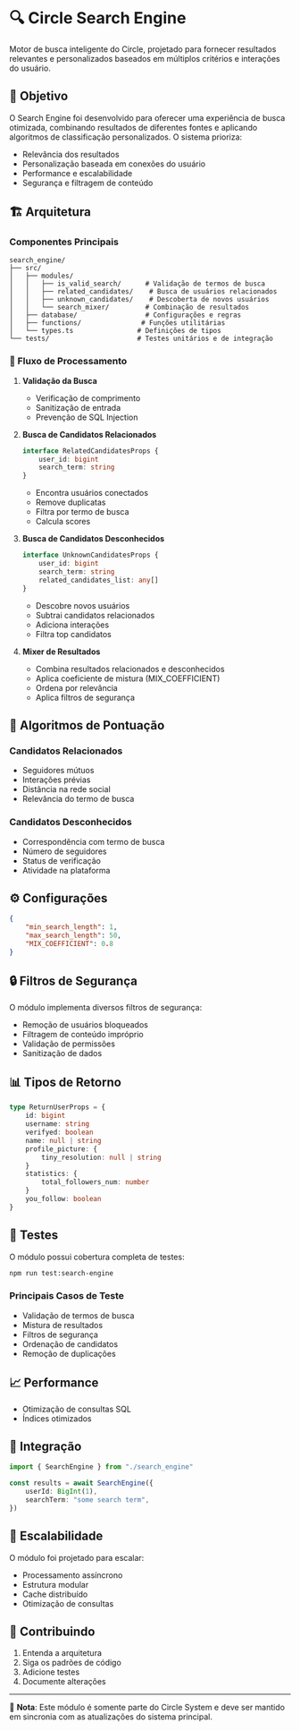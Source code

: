 # 🔍 Circle Search Engine

Motor de busca inteligente do Circle, projetado para fornecer resultados relevantes e personalizados baseados em múltiplos critérios e interações do usuário.

## 🎯 Objetivo

O Search Engine foi desenvolvido para oferecer uma experiência de busca otimizada, combinando resultados de diferentes fontes e aplicando algoritmos de classificação personalizados. O sistema prioriza:

-   Relevância dos resultados
-   Personalização baseada em conexões do usuário
-   Performance e escalabilidade
-   Segurança e filtragem de conteúdo

## 🏗️ Arquitetura

### Componentes Principais

```
search_engine/
├── src/
│   ├── modules/
│   │   ├── is_valid_search/      # Validação de termos de busca
│   │   ├── related_candidates/    # Busca de usuários relacionados
│   │   ├── unknown_candidates/    # Descoberta de novos usuários
│   │   └── search_mixer/         # Combinação de resultados
│   ├── database/                 # Configurações e regras
│   ├── functions/               # Funções utilitárias
│   └── types.ts                # Definições de tipos
└── tests/                      # Testes unitários e de integração
```

### 🔄 Fluxo de Processamento

1. **Validação da Busca**

    - Verificação de comprimento
    - Sanitização de entrada
    - Prevenção de SQL Injection

2. **Busca de Candidatos Relacionados**

    ```typescript
    interface RelatedCandidatesProps {
        user_id: bigint
        search_term: string
    }
    ```

    - Encontra usuários conectados
    - Remove duplicatas
    - Filtra por termo de busca
    - Calcula scores

3. **Busca de Candidatos Desconhecidos**

    ```typescript
    interface UnknownCandidatesProps {
        user_id: bigint
        search_term: string
        related_candidates_list: any[]
    }
    ```

    - Descobre novos usuários
    - Subtrai candidatos relacionados
    - Adiciona interações
    - Filtra top candidatos

4. **Mixer de Resultados**
    - Combina resultados relacionados e desconhecidos
    - Aplica coeficiente de mistura (MIX_COEFFICIENT)
    - Ordena por relevância
    - Aplica filtros de segurança

## 🎯 Algoritmos de Pontuação

### Candidatos Relacionados

-   Seguidores mútuos
-   Interações prévias
-   Distância na rede social
-   Relevância do termo de busca

### Candidatos Desconhecidos

-   Correspondência com termo de busca
-   Número de seguidores
-   Status de verificação
-   Atividade na plataforma

## ⚙️ Configurações

```json
{
    "min_search_length": 1,
    "max_search_length": 50,
    "MIX_COEFFICIENT": 0.8
}
```

## 🔒 Filtros de Segurança

O módulo implementa diversos filtros de segurança:

-   Remoção de usuários bloqueados
-   Filtragem de conteúdo impróprio
-   Validação de permissões
-   Sanitização de dados

## 📊 Tipos de Retorno

```typescript
type ReturnUserProps = {
    id: bigint
    username: string
    verifyed: boolean
    name: null | string
    profile_picture: {
        tiny_resolution: null | string
    }
    statistics: {
        total_followers_num: number
    }
    you_follow: boolean
}
```

## 🧪 Testes

O módulo possui cobertura completa de testes:

```bash
npm run test:search-engine
```

### Principais Casos de Teste

-   Validação de termos de busca
-   Mistura de resultados
-   Filtros de segurança
-   Ordenação de candidatos
-   Remoção de duplicações

## 📈 Performance

-   Otimização de consultas SQL
-   Índices otimizados

## 🔄 Integração

```typescript
import { SearchEngine } from "./search_engine"

const results = await SearchEngine({
    userId: BigInt(1),
    searchTerm: "some search term",
})
```

## 🚀 Escalabilidade

O módulo foi projetado para escalar:

-   Processamento assíncrono
-   Estrutura modular
-   Cache distribuído
-   Otimização de consultas

## 🤝 Contribuindo

1. Entenda a arquitetura
2. Siga os padrões de código
3. Adicione testes
4. Documente alterações

---

📌 **Nota**: Este módulo é somente parte do Circle System e deve ser mantido em sincronia com as atualizações do sistema principal.
